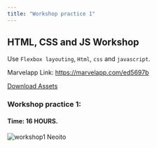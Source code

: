 ```yaml
---
title: "Workshop practice 1"
---
```


## HTML, CSS and JS Workshop

Use `Flexbox layouting`, `Html`, `css` and `javascript`.

Marvelapp Link: https://marvelapp.com/ed5697b

[Download Assets](/Workshops/workshop-practice-1.zip)

### Workshop practice 1: 
#### Time: 16 HOURS.

![workshop1 Neoito](/workshop1.jpg)